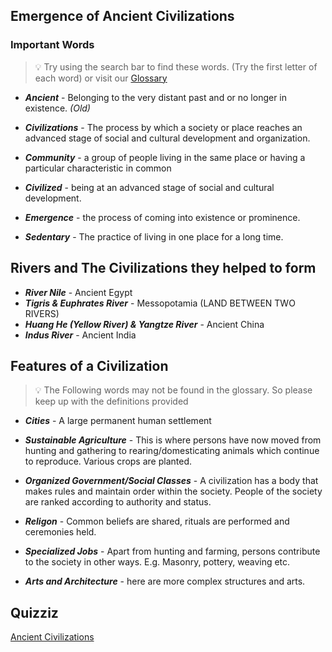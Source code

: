## Emergence of Ancient Civilizations

### Important Words

> :bulb: Try using the search bar to find these words. (Try the first letter of each word) or visit our [Glossary](../pages/glossary.md)

- ***Ancient*** - Belonging to the very distant past and or no longer in existence. *(Old)*

- ***Civilizations*** - The process by which a society or place reaches an advanced stage of social and cultural development and organization.

- ***Community*** - a group of people living in the same place or having a particular characteristic in common

- ***Civilized*** - being at an advanced stage of social and cultural development.

- ***Emergence*** - the process of coming into existence or prominence.

-  ***Sedentary*** - The practice of living in one place for a long time.


## Rivers and The Civilizations they helped to form

- ***River Nile*** - Ancient Egypt
- ***Tigris & Euphrates River*** - Messopotamia (LAND BETWEEN TWO RIVERS)
- ***Huang He (Yellow River) & Yangtze River*** - Ancient China
- ***Indus River*** - Ancient India

## Features of a Civilization

> :bulb: The Following words may not be found in the glossary. So please keep up with the definitions provided

- ***Cities*** - A large permanent human settlement

- ***Sustainable Agriculture*** - This is where persons have now moved from hunting and gathering to rearing/domesticating animals which continue to reproduce.
Various crops are planted.

- ***Organized Government/Social Classes*** - A civilization has a body that makes rules and maintain order within the society. People of the society are ranked according to authority and status.

- ***Religon*** - Common beliefs are shared, rituals are performed and ceremonies held.

- ***Specialized Jobs*** - Apart from hunting and farming, persons contribute to the society in other ways. E.g. Masonry, pottery, weaving etc.

- ***Arts and Architecture*** - here are more complex structures and arts.

## Quizziz

[Ancient Civilizations](https://quizizz.com/join/quiz/6341b3fb1d7d42001d915f8e/start?studentShare=truehttps://quizizz.com/join/quiz/6341b3fb1d7d42001d915f8e/start?studentShare=true ':include :type=iframe width=100% height=500px')